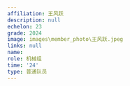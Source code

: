 ```yaml
---
affiliation: 王风跃
description: null
echelon: 23
grade: 2024
image: images\member_photo\王风跃.jpeg
links: null
name: 
role: 机械组
time: '24'
type: 普通队员
---
```

